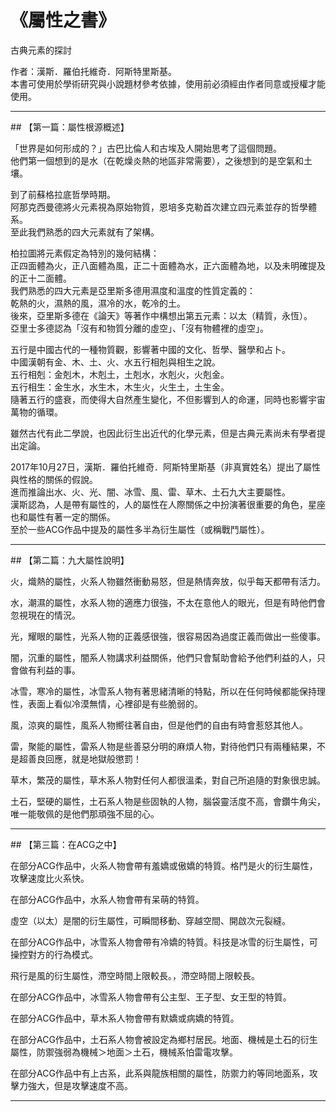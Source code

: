 # 《屬性之書》
<p>古典元素的探討</p>
<p>作者：漢斯．羅伯托維奇．阿斯特里斯基。<br />
本書可使用於學術研究與小說題材參考依據，使用前必須經由作者同意或授權才能使用。</p>
<hr />
## 【第一篇：屬性根源概述】
<p>「世界是如何形成的？」古巴比倫人和古埃及人開始思考了這個問題。<br />
他們第一個想到的是水（在乾燥炎熱的地區非常需要），之後想到的是空氣和土壤。</p>
<p>到了前蘇格拉底哲學時期。<br />
阿那克西曼德將火元素視為原始物質，恩培多克勒首次建立四元素並存的哲學體系。<br />
至此我們熟悉的四大元素就有了架構。</p>
<p>柏拉圖將元素假定為特別的幾何結構：<br />
正四面體為火，正八面體為風，正二十面體為水，正六面體為地，以及未明確提及的正十二面體。<br />
我們熟悉的四大元素是亞里斯多德用濕度和溫度的性質定義的：<br />
乾熱的火，濕熱的風，濕冷的水，乾冷的土。<br />
後來，亞里斯多德在《論天》等著作中構想出第五元素：以太（精質，永恆）。<br />
亞里士多德認為「沒有和物質分離的虛空」、「沒有物體裡的虛空」。</p>
<p>五行是中國古代的一種物質觀，影響著中國的文化、哲學、醫學和占卜。<br />
中國漢朝有金、木、土、火、水五行相剋與相生之說。<br />
五行相剋：金剋木，木剋土，土剋水，水剋火，火剋金。<br />
五行相生：金生水，水生木，木生火，火生土，土生金。<br />
隨著五行的盛衰，而使得大自然產生變化，不但影響到人的命運，同時也影響宇宙萬物的循環。</p>
<p>雖然古代有此二學說，也因此衍生出近代的化學元素，但是古典元素尚未有學者提出定論。</p>
<p>2017年10月27日，漢斯．羅伯托維奇．阿斯特里斯基（非真實姓名）提出了屬性與性格的關係的假說。<br />
進而推論出水、火、光、闇、冰雪、風、雷、草木、土石九大主要屬性。<br />
漢斯認為，人是帶有屬性的，人的屬性在人際關係之中扮演著很重要的角色，星座也和屬性有著一定的關係。<br />
至於一些ACG作品中提及的屬性多半為衍生屬性（或稱戰鬥屬性）。</p>
<hr />
## 【第二篇：九大屬性說明】
<p>火，熾熱的屬性，火系人物雖然衝動易怒，但是熱情奔放，似乎每天都帶有活力。</p>
<p>水，潮濕的屬性，水系人物的適應力很強，不太在意他人的眼光，但是有時他們會忽視現在的情況。</p>
<p>光，耀眼的屬性，光系人物的正義感很強，很容易因為過度正義而做出一些傻事。</p>
<p>闇，沉重的屬性，闇系人物講求利益關係，他們只會幫助會給予他們利益的人，只會做有利益的事。</p>
<p>冰雪，寒冷的屬性，冰雪系人物有著思緒清晰的特點，所以在任何時候都能保持理性，表面上看似冷漠無情，心裡卻是有些脆弱的。</p>
<p>風，涼爽的屬性，風系人物嚮往著自由，但是他們的自由有時會惹怒其他人。</p>
<p>雷，聚能的屬性，雷系人物是些善惡分明的麻煩人物，對待他們只有兩種結果，不是超善良回應，就是地獄般懲罰！</p>
<p>草木，繁茂的屬性，草木系人物對任何人都很溫柔，對自己所追隨的對象很忠誠。</p>
<p>土石，堅硬的屬性，土石系人物是些固執的人物，腦袋靈活度不高，會鑽牛角尖，唯一能敬佩的是他們那頑強不屈的心。</p>
<hr />
## 【第三篇：在ACG之中】
<p>在部分ACG作品中，火系人物會帶有羞嬌或傲嬌的特質。格鬥是火的衍生屬性，攻擊速度比火系快。</p>
<p>在部分ACG作品中，水系人物會帶有呆萌的特質。</p>
<p>虛空（以太）是闇的衍生屬性，可瞬間移動、穿越空間、開啟次元裂縫。</p>
<p>在部分ACG作品中，冰雪系人物會帶有冷嬌的特質。科技是冰雪的衍生屬性，可操控對方的行為模式。</p>
<p>飛行是風的衍生屬性，滯空時間上限較長。，滯空時間上限較長。</p>
<p>在部分ACG作品中，冰雪系人物會帶有公主型、王子型、女王型的特質。</p>
<p>在部分ACG作品中，草木系人物會帶有默嬌或病嬌的特質。</p>
<p>在部分ACG作品中，土石系人物會被設定為鄉村居民。地面、機械是土石的衍生屬性，防禦強弱為機械＞地面＞土石，機械系怕雷電攻擊。</p>
<p>在部分ACG作品中有上古系，此系與龍族相關的屬性，防禦力約等同地面系，攻擊力強大，但是攻擊速度不高。</p>
<hr />
